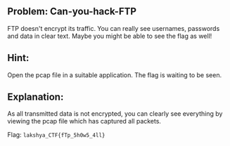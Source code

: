 ## Problem: Can-you-hack-FTP

FTP doesn't encrypt its traffic. You can really see usernames, passwords and data in clear text. Maybe you might be able to see the flag as well! 

## Hint:
Open the pcap file in a suitable application. The flag is waiting to be seen.

## Explanation:
As all transmitted data is not encrypted, you can clearly see everything by viewing the pcap file which has captured all packets.

Flag:  `lakshya_CTF{fTp_5h0w5_4ll}`
